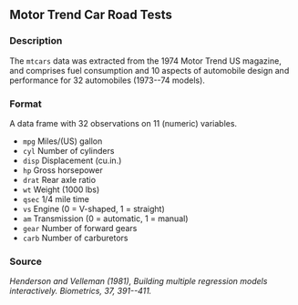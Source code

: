 ## Motor Trend Car Road Tests

### Description

The `mtcars` data was extracted from the 1974 Motor Trend US magazine, and comprises fuel consumption and 10 aspects of automobile design and performance for 32 automobiles (1973--74 models).

### Format

A data frame with 32 observations on 11 (numeric) variables.

-   `mpg` Miles/(US) gallon
-   `cyl` Number of cylinders
-   `disp` Displacement (cu.in.)
-   `hp` Gross horsepower
-   `drat` Rear axle ratio
-   `wt` Weight (1000 lbs)
-   `qsec` 1/4 mile time
-   `vs` Engine (0 = V-shaped, 1 = straight)
-   `am` Transmission (0 = automatic, 1 = manual)
-   `gear` Number of forward gears
-   `carb` Number of carburetors

### Source

*Henderson and Velleman (1981), Building multiple regression models interactively. Biometrics, 37, 391--411.*
